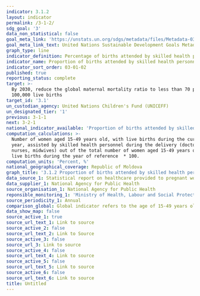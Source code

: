 ```yaml
---
indicator: 3.1.2
layout: indicator
permalink: /3-1-2/
sdg_goal: '3'
data_non_statistical: false
goal_meta_link: 'https://unstats.un.org/sdgs/metadata/files/Metadata-03-01-02.pdf'
goal_meta_link_text: United Nations Sustainable Development Goals Metadata (PDF 374 KB)
graph_type: line
indicator_definition: Percentage of births attended by skilled health personnel
indicator_name: Proportion of births attended by skilled health personnel
indicator_sort_order: 03-01-02
published: true
reporting_status: complete
target: >-
  By 2030, reduce the global maternal mortality ratio to less than 70 per
  100,000 live births
target_id: '3.1'
un_custodian_agency: United Nations Children's Fund (UNICEFF)
un_designated_tier: '1'
previous: 3-1-1
next: 3-2-1
national_indicator_available: 'Proportion of births attended by skilled health personnel, %'
computation_calculations: >-
  Number of women aged 15-49 years old, with live births during the current
  year, assisted by skilled health personnel during the delivery (doctors,
  nurses, midwives) out of the total number of women aged 15-49 years old with
  live births during the year of reference  * 100.
computation_units: 'Percent, %'
national_geographical_coverage: Republic of Moldova
graph_title: '3.1.2 Proportion of births attended by skilled health personnel, %'
data_source_1: Statistical report on healthcare provided to pregnant women
data_supplier_1: National Agency for Public Health
source_organisation_1: National Agency for Public Health
reponsible_monitoring_1: 'Ministry of Health, Labour and Social Protection'
source_periodicity_1: Annual
comparison_global: Global indicator refers to the age of 15-49 years old.
data_show_map: false
source_active_1: true
source_url_text_1: Link to source
source_active_2: false
source_url_text_2: Link to Source
source_active_3: false
source_url_3: Link to source
source_active_4: false
source_url_text_4: Link to source
source_active_5: false
source_url_text_5: Link to source
source_active_6: false
source_url_text_6: Link to source
title: Untitled
---
```

